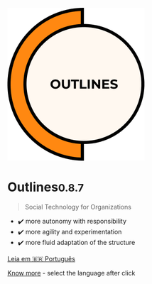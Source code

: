 ![Outlines](./assets/outlines.png ':size=220')
	
<h1 id="cover-heading">
<span>Outlines<small>0.8.7</small></span>
</h1>

>  Social Technology for Organizations

- ✔️ more autonomy with responsibility
- ✔️ more agility and experimentation
- ✔️ more fluid adaptation of the structure 
 
[Leia em 🇧🇷 Português]()
 
[Know more](start) - select the language after click
